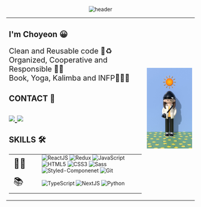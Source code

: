 <!--
**vnfdusdl/vnfdusdl** is a ✨ _special_ ✨ repository because its `README.md` (this file) appears on your GitHub profile.

Here are some ideas to get you started:

- 🔭 I’m currently working on ...
- 🌱 I’m currently learning ...
- 👯 I’m looking to collaborate on ...
- 🤔 I’m looking for help with ...
- 💬 Ask me about ...
- 📫 How to reach me: ...
- 😄 Pronouns: ...
- ⚡ Fun fact: ...
-->
<!-- 헤더 -->
<div align=center> 
  
  ![header](https://capsule-render.vercel.app/api?type=waving&color=gradient&customColorList=0,1,3,4,6,10,12,14,15,17,18,21,24,26,27,28&height=200&section=header&text=Read%20Choyeon&fontSize=60)
</div>


<div align=center> 
<table>
<tr>
  <td>
    <h2>I'm Choyeon 😀</h2>
      <ul style="font-size: 20px;list-style:none;  padding-left:0;">
        <li>Clean and Reusable code 🧹♻ </li>
        <li>Organized, Cooperative and Responsible 📝🤝 </li>
        <li>Book, Yoga, Kalimba and INFP🧘‍♀️🍀 </li>
      </ul>


<h2>CONTACT 📧<h2>

  <a href="https://choyeon-dev.tistory.com/">
  <img src="https://img.shields.io/badge/Tistory-000000?style=flat-square&logo=Tistory&logoColor=white"/>
  </a>
  <a href="mailto:vnfdusdl@gmail.com">
  <img src="https://img.shields.io/badge/Gmail-EA4335?style=flat-square&logo=Gmail&logoColor=white"/>
  </a>
  
 

<h2>SKILLS 🛠</h2>

  <table style="text-align: left">
    <tbody>
        <tr>
            <td style="font-size: 25px">👩‍💻</td>
            <td style="padding:0 30px">
                <img alt='ReactJS' src="https://img.shields.io/badge/React-61DAFB?style=flat-square&logo=React&logoColor=white"/>
                <img alt='Redux' src="https://img.shields.io/badge/Redux-764ABC?style=flat-square&logo=Redux&logoColor=white"/>
                <img alt='JavaScript' src="https://img.shields.io/badge/JavaScript-F7DF1E?style=flat-square&logo=JavaScript&logoColor=white"/>
                <img alt='HTML5' src="https://img.shields.io/badge/HTML5-E34F26?style=flat-square&logo=HTML5&logoColor=white"/>
                <img alt='CSS3' src="https://img.shields.io/badge/CSS3-1572B6?style=flat-square&logo=CSS3&logoColor=white"/>
                <img alt='Sass' src="https://img.shields.io/badge/Sass-CC6699?style=flat-square&logo=Sass&logoColor=white"/>
                <br />             
                <img alt='Styled-Componenet' src="https://img.shields.io/badge/styled-components-DB7093?style=flat-square&logo=styled-components&logoColor=white"/>
                <img alt='Git' src="https://img.shields.io/badge/Git-F05032?style=flat-square&logo=Git&logoColor=white"/>
            </td>
        </tr>
        <tr>
            <td style="font-size: 25px">📚</td>
            <td style="padding:0 30px">
               <img alt='TypeScript' src="https://img.shields.io/badge/typescript-%23007ACC.svg?style=flat&logo=typescript&logoColor=white"/>
               <img alt='NextJS' src="https://img.shields.io/badge/Next-black?style=flat&logo=next.js&logoColor=white"/>
               <img alt='Python' src="https://img.shields.io/badge/python-3670A0?style=flat&logo=python&logoColor=ffdd54"/>
            </td>
        </tr>
    </tbody>
  </table>
  </td>
<td>
  <img src='assets/profile(full).jpg' width="250px">
  </td>
</tr>
</table>
 
  </div>
